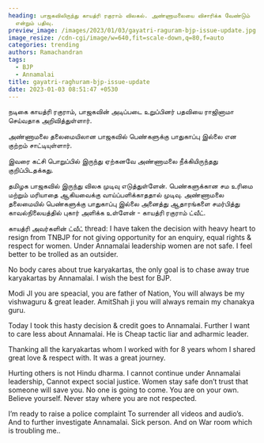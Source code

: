 ```yaml
---
heading: பாஜகவிலிருந்து காயத்ரி ரகுராம் விலகல். அண்ணாமலையை விசாரிக்க வேண்டும்
  என்றும் பதிவு.
preview_image: /images/2023/01/03/gayatri-raguram-bjp-issue-update.jpg
image_resize: /cdn-cgi/image/w=640,fit=scale-down,q=80,f=auto
categories: trending
authors: Ramachandran
tags:
  - BJP
  - Annamalai
title: gayatri-raghuram-bjp-issue-update
date: 2023-01-03 08:51:47 +0530
---
```



நடிகை காயத்ரி ரகுராம், பாஜகவின் அடிப்படை உறுப்பினர் பதவியை ராஜினாமா செய்வதாக அறிவித்துள்ளார். 

அண்ணாமலை தலைமையிலான பாஜகவில் பெண்களுக்கு பாதுகாப்பு இல்லை என குற்றம் சாட்டியுள்ளார்.

இவரை கட்சி பொறுப்பில் இருந்து ஏற்கனவே அண்ணாமலை நீக்கியிருந்தது குறிப்பிடதக்கது.

தமிழக பாஜகவில் இருந்து விலக முடிவு எடுத்துள்ளேன். பெண்களுக்கான சம உரிமை மற்றும் மரியாதை ஆகியவைக்கு வாய்ப்பளிக்காததால் முடிவு. அண்ணாமலை தலைமையில் பெண்களுக்கு பாதுகாப்பு இல்லை
அனைத்து ஆதாரங்களை சமர்பித்து காவல்நிலையத்தில் புகார் அளிக்க உள்ளேன் - காயத்ரி ரகுராம் ட்வீட்.

காயத்ரி அவர்களின் ட்வீட் thread:
I have taken the decision with heavy heart to resign from TNBJP for not giving opportunity for an enquiry, equal rights  & respect for women. Under Annamalai leadership women are not safe. I feel better to be trolled as an outsider.

No body cares about true karyakartas, the only goal is to chase away true karyakartas by Annamalai. I wish the best for BJP. 

Modi JI you are speacial, you are father of Nation, You will always be my vishwaguru & great leader. AmitShah ji you will always remain my chanakya guru.

Today I took this hasty decision & credit goes to Annamalai. Further I want to care less about Annamalai. He is Cheap tactic liar and adharmic leader. 

Thanking all the karyakartas whom I worked with for 8 years whom I shared great love & respect with. It was a great journey.

Hurting others is not Hindu dharma. I cannot continue under Annamalai leadership, Cannot expect social justice. Women stay safe don’t trust that someone will save you. No one is going to come. You are on your own. Believe yourself. Never stay where you are not respected.

I’m ready to raise a police complaint To surrender all videos and audio’s. And to further investigate Annamalai. Sick person. And on War room which is troubling me..